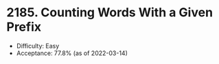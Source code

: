 # 2185. Counting Words With a Given Prefix
- Difficulty: Easy
- Acceptance: 77.8% (as of 2022-03-14)
